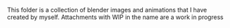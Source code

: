 This folder is a collection of blender images and animations that I have created by myself.
Attachments with WIP in the name are a work in progress
